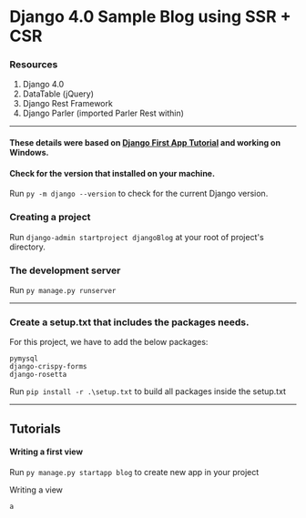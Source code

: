 # Django 4.0 Sample Blog using SSR + CSR

### Resources
1. Django 4.0
2. DataTable (jQuery)
3. Django Rest Framework
4. Django Parler (imported Parler Rest within)

----
#### These details were based on [Django First App Tutorial](https://docs.djangoproject.com/en/4.0/intro/tutorial01/) and working on Windows.
#### Check for the version that installed on your machine.
Run `py -m django --version` to check for the current Django version.
### Creating a project
Run `django-admin startproject djangoBlog` at your root of project's directory.
### The development server
Run `py manage.py runserver`

---

### Create a setup.txt that includes the packages needs.

For this project, we have to add the below packages:
```
pymysql
django-crispy-forms
django-rosetta
```
Run `pip install -r .\setup.txt` to build all packages inside the setup.txt

---
## Tutorials
#### Writing a first view
Run `py manage.py startapp blog` to create new app in your project

Writing a view
```
a
```